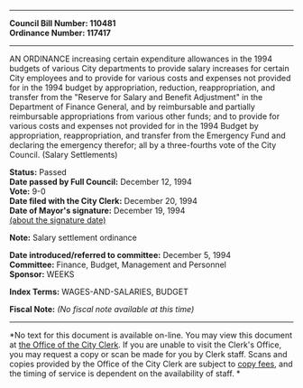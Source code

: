 * * * * *  
  
**Council Bill Number: [](#h0)[](#h2)110481**   
**Ordinance Number: 117417**  
  
* * * * *  
  
AN ORDINANCE increasing certain expenditure allowances in the 1994 budgets of various City departments to provide salary increases for certain City employees and to provide for various costs and expenses not provided for in the 1994 budget by appropriation, reduction, reappropriation, and transfer from the "Reserve for Salary and Benefit Adjustment" in the Department of Finance General, and by reimbursable and partially reimbursable appropriations from various other funds; and to provide for various costs and expenses not provided for in the 1994 Budget by appropriation, reappropriation, and transfer from the Emergency Fund and declaring the emergency therefor; all by a three-fourths vote of the City Council. (Salary Settlements)  
  
**Status:** Passed   
**Date passed by Full Council:** December 12, 1994   
**Vote:** 9-0   
**Date filed with the City Clerk:** December 20, 1994   
**Date of Mayor's signature:** December 19, 1994   
[(about the signature date)](/~public/approvaldate.htm)   
  
**Note:** Salary settlement ordinance  
  
  
**Date introduced/referred to committee:** December 5, 1994   
**Committee:** Finance, Budget, Management and Personnel   
**Sponsor:** WEEKS   
  
**Index Terms:** WAGES-AND-SALARIES, BUDGET  
  
**Fiscal Note:** *(No fiscal note available at this time)*  
  
* * * * *  
  
*No text for this document is available on-line. You may view this document at [the Office of the City Clerk](http://www.seattle.gov/leg/clerk/contactUs.htm). If you are unable to visit the Clerk's Office, you may request a copy or scan be made for you by Clerk staff. Scans and copies provided by the Office of the City Clerk are subject to [copy fees](http://clerk.seattle.gov/~public/clerkfees.htm), and the timing of service is dependent on the availability of staff. *  
  
  
